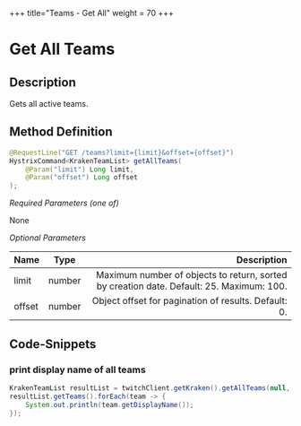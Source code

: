 +++
title="Teams - Get All"
weight = 70
+++

# Get All Teams

## Description

Gets all active teams.

## Method Definition

```java
@RequestLine("GET /teams?limit={limit}&offset={offset}")
HystrixCommand<KrakenTeamList> getAllTeams(
	@Param("limit") Long limit,
	@Param("offset") Long offset
);
```

*Required Parameters (one of)*

None

*Optional Parameters*

| Name          | Type      | Description  |
| ------------- |:---------:| -----------------:|
| limit | number | Maximum number of objects to return, sorted by creation date. Default: 25. Maximum: 100. |
| offset | number | Object offset for pagination of results. Default: 0. |

## Code-Snippets

### print display name of all teams

```java
KrakenTeamList resultList = twitchClient.getKraken().getAllTeams(null, null).execute();
resultList.getTeams().forEach(team -> {
    System.out.println(team.getDisplayName());
});
```

